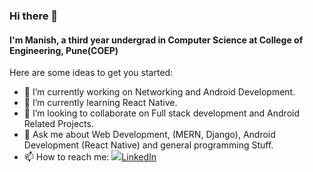 ### Hi there 👋  

#### I'm Manish, a third year undergrad in Computer Science at College of Engineering, Pune(COEP)


Here are some ideas to get you started:

- 🔭 I’m currently working on Networking and Android Development.
- 🌱 I’m currently learning React Native.
- 👯 I’m looking to collaborate on Full stack development and Android Related Projects.
- 💬 Ask me about Web Development, (MERN, Django), Android Development (React Native) and general programming Stuff.
- 📫 How to reach me: <a href="https://www.linkedin.com/in/manish-arora-77b96a178/" target="_blank"><img src="https://i.stack.imgur.com/gVE0j.png">LinkedIn</img></a>
&nbsp;

